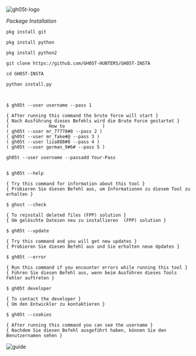 <img src="https://raw.githubusercontent.com/GH05T-HUNTER5/GH05T-INSTA/main/.img/gh05thunter5.jpg" alt="gh05t-logo">

<i>Package Installation</i>

```
pkg install git
```
```
pkg install python
```
```
pkg install python2
```
```
git clone https://github.com/GH05T-HUNTER5/GH05T-INSTA
```
```
cd GH05T-INSTA
```
```
python install.py
```
```


$ gh05t --user username --pass 1

{ After running this command the brute force will start }
{ Nach Ausführung dieses Befehls wird die Brute Force gestartet }
(               How to              )
( gh05t --user mr_77778#8 --pass 2 )
( gh05t --user mr_fake#@ --pass 3 )
( gh05t --user liza888#8 --pass 4 )
( gh05t --user german_9#6# --pass 5 )

gh05t --user username --passadd Your-Pass


$ gh05t --help

{ Try this command for information about this tool }
{ Probieren Sie diesen Befehl aus, um Informationen zu diesem Tool zu erhalten }

$ ghost --check

{ To reinstall deleted files (FPP) solution }
{ Um gelöschte Dateien neu zu installieren  (FPP) solution }

$ gh05t --update

{ Try this command and you will get new updates }
{ Probieren Sie diesen Befehl aus und Sie erhalten neue Updates }

$ gh05t --error

{ Run this command if you encounter errors while running this tool }
{ Führen Sie diesen Befehl aus, wenn beim Ausführen dieses Tools Fehler auftreten }

$ gh05t developer 

{ To contact the developer }
{ Um den Entwickler zu kontaktieren }

$ gh05t --cookies

{ After running this command you can see the username }
{ Nachdem Sie diesen Befehl ausgeführt haben, können Sie den Benutzernamen sehen }

```
<img src="https://raw.githubusercontent.com/GH05T-HUNTER5/GH05T-INSTA/main/.img/Gh05t.jpg" alt="guide">
